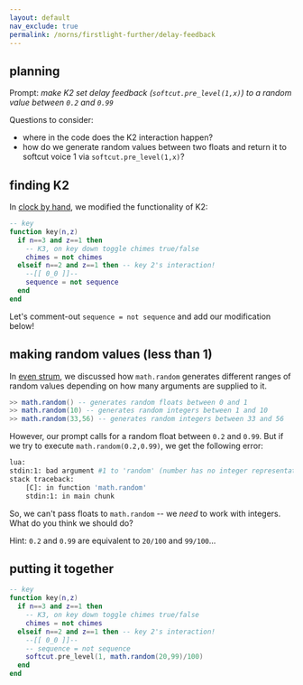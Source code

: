 ```yaml
---
layout: default
nav_exclude: true
permalink: /norns/firstlight-further/delay-feedback
---
```


## planning

Prompt: *make K2 set delay feedback (`softcut.pre_level(1,x)`) to a random value between `0.2` and `0.99`*

Questions to consider:

- where in the code does the K2 interaction happen?
- how do we generate random values between two floats and return it to softcut voice 1 via `softcut.pre_level(1,x)`?

## finding K2

In [clock by hand](https://monome.org/docs/norns/study-0/#clock-by-hand), we modified the functionality of K2:

```lua
-- key
function key(n,z)
  if n==3 and z==1 then
    -- K3, on key down toggle chimes true/false
    chimes = not chimes
  elseif n==2 and z==1 then -- key 2's interaction!
    --[[ 0_0 ]]--
	sequence = not sequence
  end
end
```

Let's comment-out `sequence = not sequence` and add our modification below!


## making random values (less than 1)


In [even strum](https:monome.org/docs/norns/study-0/#even-strum), we discussed how `math.random` generates different ranges of random values depending on how many arguments are supplied to it.

```lua
>> math.random() -- generates random floats between 0 and 1
>> math.random(10) -- generates random integers between 1 and 10
>> math.random(33,56) -- generates random integers between 33 and 56
```

However, our prompt calls for a random float between `0.2` and `0.99`. But if we try to execute `math.random(0.2,0.99)`, we get the following error:

```bash
lua: 
stdin:1: bad argument #1 to 'random' (number has no integer representation)
stack traceback:
	[C]: in function 'math.random'
	stdin:1: in main chunk
```

So, we can't pass floats to `math.random` -- we *need* to work with integers. What do you think we should do?

Hint: `0.2` and `0.99` are equivalent to `20/100` and `99/100`...

## putting it together

```lua
-- key
function key(n,z)
  if n==3 and z==1 then
    -- K3, on key down toggle chimes true/false
    chimes = not chimes
  elseif n==2 and z==1 then -- key 2's interaction!
    --[[ 0_0 ]]--
    -- sequence = not sequence
    softcut.pre_level(1, math.random(20,99)/100)
  end
end
```